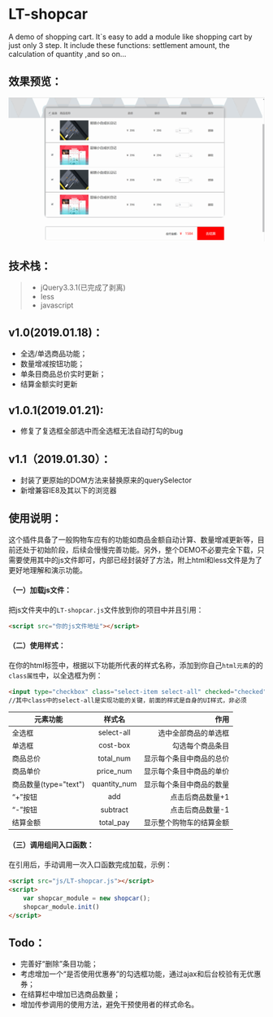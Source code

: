 # LT-shopcar
A demo of shopping cart. It`s easy to add a  module like shopping cart by just only 3 step. It include these functions: settlement amount, the calculation of quantity ,and so on...

## 效果预览：
![IMAGE](https://github.com/ChrisLee0211/LT-shopcar/blob/master/example01.gif)

## 技术栈：
> - jQuery3.3.1(已完成了剥离)
> - less
> - javascript

## v1.0(2019.01.18)：
- 全选/单选商品功能；
- 数量增减按钮功能；
- 单条目商品总价实时更新；
- 结算金额实时更新

## v1.0.1(2019.01.21):
- 修复了复选框全部选中而全选框无法自动打勾的bug

## v1.1（2019.01.30）：
- 封装了更原始的DOM方法来替换原来的querySelector
- 新增兼容IE8及其以下的浏览器

## 使用说明：
这个插件具备了一般购物车应有的功能如商品金额自动计算、数量增减更新等，目前还处于初始阶段，后续会慢慢完善功能。另外，整个DEMO不必要完全下载，只需要使用其中的js文件即可，内部已经封装好了方法，附上html和less文件是为了更好地理解和演示功能。
#### （一）加载js文件：
把js文件夹中的`LT-shopcar.js`文件放到你的项目中并且引用：
```html
<script src="你的js文件地址"></script>
```

#### （二）使用样式：
在你的html标签中，根据以下功能所代表的样式名称，添加到你自己`html元素`的的`class属性`中，以全选框为例：
```html
<input type="checkbox" class="select-item select-all" checked="checked">&nbsp;全选
//其中class中的select-all是实现功能的关键，前面的样式是自身的UI样式，非必须
```

|元素功能       | 样式名          | 作用  |
| ------------- |:-------------:| -----:|
| 全选框       | select-all | 选中全部商品的单选框 |
| 单选框     | cost-box      |   勾选每个商品条目 |
| 商品总价 | total_num      |    显示每个条目中商品的总价 |
| 商品单价       | price_num | 显示每个条目中商品的单价 |
| 商品数量(type="text")     | quantity_num      |   显示每个条目中商品的数量 |
| “+”按钮 | add      |    点击后商品数量+1 |
| “-”按钮 | subtract      |    点击后商品数量-1 |
| 结算金额       | total_pay | 显示整个购物车的结算金额 |

#### （三）调用组间入口函数：
在引用后，手动调用一次入口函数完成加载，示例：
```html
<script src="js/LT-shopcar.js"></script>
<script>
    var shopcar_module = new shopcar();
    shopcar_module.init()
</script>
```

## Todo：
- 完善好“删除”条目功能；
- 考虑增加一个“是否使用优惠券”的勾选框功能，通过ajax和后台校验有无优惠券；
- 在结算栏中增加已选商品数量；
- 增加传参调用的使用方法，避免干预使用者的样式命名。

